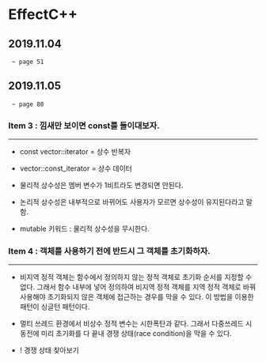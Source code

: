 # EffectC++

## 2019.11.04
<code> ~ page 51 </code>

## 2019.11.05
<code> ~ page 80 </code>

### Item 3 : 낌새만 보이면 const를 들이대보자.
*****
- const vector::iterator = 상수 반복자
- vector::const_iterator = 상수 데이터

- 물리적 상수성은 멤버 변수가 1비트라도 변경되면 안된다.
- 논리적 상수성은 내부적으로 바뀌어도 사용자가 모르면 상수성이 유지된다라고 말함.

- mutable 키워드 : 물리적 상수성을 무시한다.

### Item 4 : 객체를 사용하기 전에 반드시 그 객체를 초기화하자.
*****
- 비지역 정적 객체는 함수에서 정의하지 않는 정적 객체로 초기화 순서를 지정할 수 없다.
그래서 함수 내부에 넣어 정의하여 비지역 정적 객체를 지역 정적 객체로 바꿔 사용해야 초기화되지 않은 객체에 접근하는 경우를 막을 수 있다.
이 방법을 이용한 패턴이 싱글턴 패턴이다.

- 멀티 쓰레드 환경에서 비상수 정적 변수는 시한폭탄과 같다. 그래서 다중쓰레드 시동전에 미리 초기화를 다 끝내 경쟁 상태(race condition)을 막을 수 있다.
- ! 경쟁 상태 찾아보기
